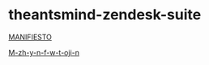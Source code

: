 # theantsmind-zendesk-suite

[MANIFIESTO](https://github.com/HormigasAIS/theantsmind-zendesk-suite/blob/main/MANIFESTO.md)


[M-zh-y-n-f-w-t-oji-n](https://github.com/Thrumanshow/M-zh-y-n-f-w-t-oji-n)